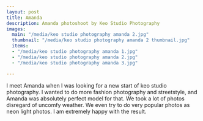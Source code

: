 ```yaml
---
layout: post
title: Amanda
description: Amanda photoshoot by Keo Studio Photography
images:
  main: "/media/keo studio photography amanda 2.jpg"
  thumbnail: "/media/keo studio photography amanda 2 thumbnail.jpg"
  items:
  - "/media/keo studio photography amanda 1.jpg"
  - "/media/keo studio photography amanda 2.jpg"
  - "/media/keo studio photography amanda 3.jpg"

---
```

I meet Amanda when I was looking for a new start of keo studio photography.
I wanted to do more fashion photography and streetstyle, and Amanda was absolutely perfect model for that.
We took a lot of photos disregard of uncomfy weather. We even try to do very popular photos as neon light photos.
I am extremely happy with the result.